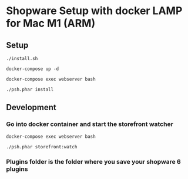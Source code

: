 # Shopware Setup with docker LAMP for Mac M1 (ARM)

## Setup

```
./install.sh
```

```
docker-compose up -d
```

```
docker-compose exec webserver bash
```

```
./psh.phar install
```

## Development

### Go into docker container and start the storefront watcher

```
docker-compose exec webserver bash
```

```
./psh.phar storefront:watch
```

### Plugins folder is the folder where you save your shopware 6 plugins
